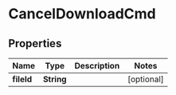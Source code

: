 

# CancelDownloadCmd


## Properties

Name | Type | Description | Notes
------------ | ------------- | ------------- | -------------
**fileId** | **String** |  |  [optional]



